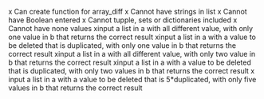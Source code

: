 x Can create function for array_diff
x Cannot have strings in list
x Cannot have Boolean entered
x Cannot tupple, sets or dictionaries included
x Cannot have none values
xinput a list in a with all different value, 
with only one value in b that returns the correct result
xinput a list in a with a value to be deleted that is duplicated, 
with only one value in b that returns the correct result
xinput a list in a with all different value, 
with only two value in b that returns the correct result
xinput a list in a with a value to be deleted that is duplicated, 
with only two values in b that returns the correct result
x input a list in a with a value to be deleted that is 5*duplicated, 
with only five values in b that returns the correct result


